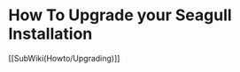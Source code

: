 <!-- Name: Howto/Upgrading -->
<!-- Version: 1 -->
<!-- Last-Modified: 2006/03/28 22:42:16 -->
<!-- Author: demian -->
# How To Upgrade your Seagull Installation

[[SubWiki(Howto/Upgrading)]]